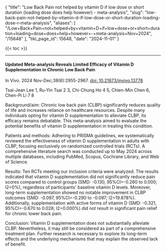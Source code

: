 {
  "title": "Low Back Pain not helped by vitamin D if low dose or short duration (loading dose does help however) - meta-analysis",
  "slug": "low-back-pain-not-helped-by-vitamin-d-if-low-dose-or-short-duration-loading-dose-r-meta-analysis",
  "aliases": [
    "/Low+Back+Pain+not+helped+by+vitamin+D+if+low+dose+or+short+duration+loading+dose+does+help+however+-+meta-analysis+Nov+2024",
    "/15648"
  ],
  "tiki_page_id": 15648,
  "date": "2024-11-01"
}

{{< toc >}}

---

#### Updated Meta-analysis Reveals Limited Efficacy of Vitamin D Supplementation in Chronic Low Back Pain

In Vivo. 2024 Nov-Dec;38(6):2955-2967. [doi: 10.21873/invivo.13778](https://doi.org/10.21873/invivo.13778)

Tsai-Jean Lee 1, Ru-Yin Tsai 2 3, Chi-Chung Ho 4 5, Chien-Min Chen 6, Chen-Pi Li 7 8

Background/aim: Chronic low back pain (CLBP) significantly reduces quality of life and increases reliance on healthcare resources. Despite many individuals opting for vitamin D supplementation to alleviate CLBP, its efficacy remains debatable. This meta-analysis aimed to evaluate the potential benefits of vitamin D supplementation in treating this condition.

Patients and methods: Adhering to PRISMA guidelines, we systematically reviewed the effectiveness of vitamin D supplementation in adults with CLBP, focusing exclusively on randomized controlled trials (RCTs). A comprehensive literature search was conducted up to May 2024 across multiple databases, including PubMed, Scopus, Cochrane Library, and Web of Science.

Results: Ten RCTs meeting our inclusion criteria were analyzed. The results indicated that vitamin D supplementation did not significantly reduce pain scores compared to control groups (SMD: -0.130, 95%CI=-0.260 to 0.000; I2=0%), regardless of participants' baseline vitamin D levels. Moreover, long-term supplementation showed no notable improvement in CLBP outcomes (SMD: -0.097, 95%CI=-0.290 to -0.097; I2=19.878%). Additionally, supplementation with active forms of vitamin D (SMD: -0.321, 95%CI=-0.670 to 0.028; I2=0.000%) did not result in significant pain relief for chronic lower back pain.

Conclusion: Vitamin D supplementation does not substantially alleviate CLBP. Nevertheless, it may still be considered as part of a comprehensive treatment plan. Further research is necessary to explore its long-term effects and the underlying mechanisms that may explain the observed lack of benefit.
